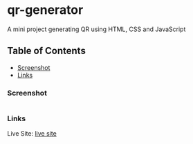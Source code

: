 # qr-generator

A mini project generating QR using HTML, CSS and JavaScript 

## Table of Contents

- [Screenshot](#screenshot)
- [Links](#links)

### Screenshot

<img src="/images/screenshot.PNG" alt="">

### Links

Live Site: [live site](https://qr-generator-v10.netlify.app/)

